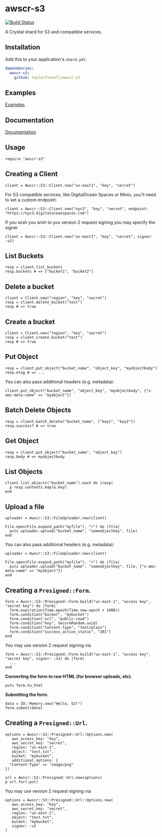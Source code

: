 # awscr-s3
[![Build Status](https://travis-ci.org/taylorfinnell/awscr-s3.svg?branch=master)](https://travis-ci.org/taylorfinnell/awscr-s3)

A Crystal shard for S3 and compatible services.

## Installation

Add this to your application's `shard.yml`:

```yaml
dependencies:
  awscr-s3:
    github: taylorfinnell/awscr-s3
```

## Examples

[Examples](https://github.com/taylorfinnell/awscr-s3/tree/master/examples)

## Documentation

[Documentation](https://taylorfinnell.github.io/awscr-s3/)

## Usage

```crystal
require "awscr-s3"
```

## **Creating a Client**

```crystal
client = Awscr::S3::Client.new("us-east1", "key", "secret")
```

For S3 compatible services, like DigitalOcean Spaces or Minio, you'll need to set a custom endpoint:

```crystal
client = Awscr::S3::Client.new("nyc3", "key", "secret", endpoint: "https://nyc3.digitaloceanspaces.com")
```

If you wish you wish to you version 2 request signing you may specify the signer

```crystal
client = Awscr::S3::Client.new("us-east1", "key", "secret", signer: :v2)
```

## **List Buckets**

```crystal
resp = client.list_buckets
resp.buckets # => ["bucket1", "bucket2"]
```

## **Delete a bucket**

```crystal
client = Client.new("region", "key", "secret")
resp = client.delete_bucket("test")
resp # => true
```

## Create a bucket

```crystal
client = Client.new("region", "key", "secret")
resp = client.create_bucket("test")
resp # => true
```

## **Put Object**

```crystal
resp = client.put_object("bucket_name", "object_key", "myobjectbody")
resp.etag # => ...
```

You can also pass additional headers (e.g. metadata):

```crystal
client.put_object("bucket_name", "object_key", "myobjectbody", {"x-amz-meta-name" => "myobject"})
```

## **Batch Delete Objects**

```crystal
resp = client.batch_delete("bucket_name", ["key1", "key2"])
resp.success? # => true
```

## **Get Object**

```crystal
resp = client.put_object("bucket_name", "object_key")
resp.body # => myobjectbody
```

## **List Objects**

```crystal
client.list_objects("bucket_name").each do |resp|
  p resp.contents.map(&.key)
end
```

## **Upload a file**

```crystal
uploader = Awscr::S3::FileUploader.new(client)

File.open(File.expand_path("myfile"), "r") do |file|
  puts uploader.upload("bucket_name", "someobjectkey", file)
end
```

You can also pass additional headers (e.g. metadata):

```crystal
uploader = Awscr::S3::FileUploader.new(client)

File.open(File.expand_path("myfile"), "r") do |file|
  puts uploader.upload("bucket_name", "someobjectkey", file, {"x-amz-meta-name" => "myobject"})
end
```

## **Creating a `Presigned::Form`.**

```crystal
form = Awscr::S3::Presigned::Form.build("us-east-1", "access key", "secret key") do |form|
  form.expiration(Time.epoch(Time.now.epoch + 1000))
  form.condition("bucket", "mybucket")
  form.condition("acl", "public-read")
  form.condition("key", SecureRandom.uuid)
  form.condition("Content-Type", "text/plain")
  form.condition("success_action_status", "201")
end
```

You may use version 2 request signing via

```crystal
form = Awscr::S3::Presigned::Form.build("us-east-1", "access key", "secret key", signer: :v2) do |form|
  ...
end
```

**Converting the form to raw HTML (for browser uploads, etc).**

```crystal
puts form.to_html
```

**Submitting the form.**

```crystal
data = IO::Memory.new("Hello, S3!")
form.submit(data)
```

## **Creating a `Presigned::Url`.**

```crystal
options = Awscr::S3::Presigned::Url::Options.new(
   aws_access_key: "key",
   aws_secret_key: "secret",
   region: "us-east-1",
   object: "test.txt",
   bucket: "mybucket",
   additional_options: {
  "Content-Type" => "image/png"
})

url = Awscr::S3::Presigned::Url.new(options)
p url.for(:put)
```

You may use version 2 request signing via


```crystal
options = Awscr::S3::Presigned::Url::Options.new(
   aws_access_key: "key",
   aws_secret_key: "secret",
   region: "us-east-1",
   object: "test.txt",
   bucket: "mybucket",
   signer: :v2
)
```
